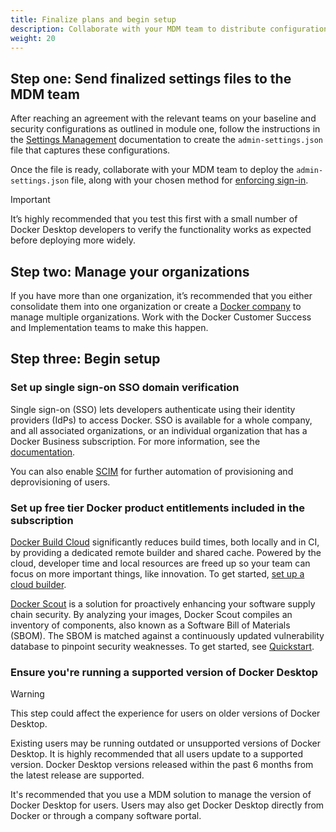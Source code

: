 ```yaml
---
title: Finalize plans and begin setup
description: Collaborate with your MDM team to distribute configurations and set up SSO and Docker product trials.
weight: 20
---
```


## Step one: Send finalized settings files to the MDM team 

After reaching an agreement with the relevant teams on your baseline and security configurations as outlined in module one, follow the instructions in the [Settings Management](/manuals/security/for-admins/hardened-desktop/settings-management/_index.md) documentation to create the `admin-settings.json` file that captures these configurations.

Once the file is ready, collaborate with your MDM team to deploy the `admin-settings.json` file, along with your chosen method for [enforcing sign-in](/manuals/security/for-admins/enforce-sign-in/_index.md).

> [!IMPORTANT]
>
> It’s highly recommended that you test this first with a small number of Docker Desktop developers to verify the functionality works as expected before deploying more widely.

## Step two: Manage your organizations

If you have more than one organization, it’s recommended that you either consolidate them into one organization or create a [Docker company](/manuals/admin/company/_index.md) to manage multiple organizations. Work with the Docker Customer Success and Implementation teams to make this happen.

## Step three: Begin setup

### Set up single sign-on SSO domain verification

Single sign-on (SSO) lets developers authenticate using their identity providers (IdPs) to access Docker. SSO is available for a whole company, and all associated organizations, or an individual organization that has a Docker Business subscription. For more information, see the [documentation](/manuals/security/for-admins/single-sign-on/_index.md).

You can also enable [SCIM](/manuals/security/for-admins/provisioning/scim.md) for further automation of provisioning and deprovisioning of users.

### Set up free tier Docker product entitlements included in the subscription

[Docker Build Cloud](/manuals/build-cloud/_index.md) significantly reduces build times, both locally and in CI, by providing a dedicated remote builder and shared cache. Powered by the cloud, developer time and local resources are freed up so your team can focus on more important things, like innovation. To get started, [set up a cloud builder](http://build.docker.com). 

[Docker Scout](manuals/scout/_index.md) is a solution for proactively enhancing your software supply chain security. By analyzing your images, Docker Scout compiles an inventory of components, also known as a Software Bill of Materials (SBOM). The SBOM is matched against a continuously updated vulnerability database to pinpoint security weaknesses. To get started, see [Quickstart](/manuals/scout/quickstart.md).

### Ensure you're running a supported version of Docker Desktop

> [!WARNING]
>
> This step could affect the experience for users on older versions of Docker Desktop.  

Existing users may be running outdated or unsupported versions of Docker Desktop. It is highly recommended that all users update to a supported version. Docker Desktop versions released within the past 6 months from the latest release are supported.

It's recommended that you use a MDM solution to manage the version of Docker Desktop for users. Users may also get Docker Desktop directly from Docker or through a company software portal.  
